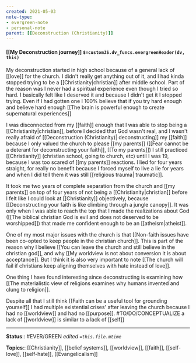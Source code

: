 ```yaml
---
created: 2021-05-03
note-type: 
- evergreen-note
- personal-note
parent: [[Deconstruction (Christianity)]]
---
```


#### [[My Deconstruction journey]] `$=customJS.dv_funcs.evergreenHeader(dv, this)`


My deconstruction started in high school because of a general lack of [[love]] for the church. I didn't really get anything out of it, and I had kinda stopped trying to be a [[Christianity|christian]] after middle school. Part of the reason was I never had a spiritual experience even though I tried so hard. I basically felt like I deserved it and because I didn't get it I stopped trying. Even if I had gotten one I 100% believe that if you try hard enough and believe hard enough [[The brain is powerful enough to create supernatural experiences]] 

I was disconnected from my [[faith]] enough that I was able to stop being a [[Christianity|christian]], before I decided that God wasn't real, and I wasn't really afraid of [[Deconstruction (Christianity)| deconstructing]] my [[faith]] because I only valued the church to please [[my parents]] ([[Fear cannot be a deterant for deconstructing your faith]], [[To my parents]]) I still practiced [[Christianity]] (christian school, going to church, etc) until I was 19, because I was too scared of [[my parents]] reactions. I lied for four years straight, for really no benefit because I forced myself to live a lie for years and when I did tell them it was still [[religious trauma| traumatic]]. 

It took me two years of complete separation from the church and [[my parents]] on top of four years of not being a [[Christianity|christian]] before I felt like I could look at [[Christianity]] objectively, because [[Deconstructing your faith is like climbing through a jungle canopy]]. It was only when I was able to reach the top that I made the realizations about God ([[The biblical christian God is evil and does not deserved to be worshipped]]) that made me confident enough to be an [[atheism|atheist]].

One of my most major issues with the church is that [[Non-faith issues have been co-opted to keep people in the christian church]]. This is part of the reason why I believe [[You can leave the church and still believe in the christian god]], and why [[My worldview is not about conversion it is about acceptance]]. But I think it is also very important to note [[The church will fail if christians keep aligning themselves with hate instead of love]].

One thing I have found interesting since deconstructing is examining how [[The materialistic view of religions examines why humans invented and clung to religion]].

Despite all that I still think [[Faith can be a useful tool for grounding yourself]] I had multiple existential crises' after leaving the church because I had no [[worldview]] and had no [[purpose]]. #TO/DO/CONCEPTUALIZE a lack of [[worldview]] is similar to a lack of [[self]]



---

**Status**:: #EVER/GREEN 
*edited `=this.file.mtime`*

**Topics**:: [[Christianity]], [[belief systems]], [[worldview]], [[faith]], [[self-love]], [[self-hate]], [[Evangelicalism]]




